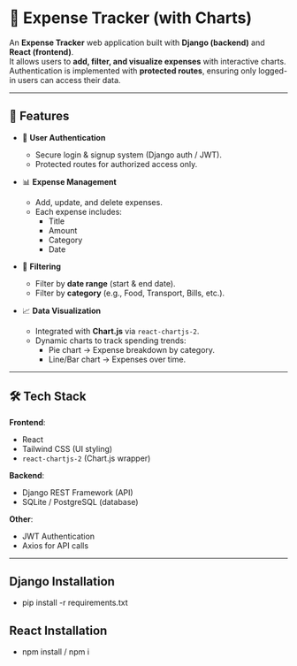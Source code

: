 # 💸 Expense Tracker (with Charts)

An **Expense Tracker** web application built with **Django (backend)** and **React (frontend)**.  
It allows users to **add, filter, and visualize expenses** with interactive charts.  
Authentication is implemented with **protected routes**, ensuring only logged-in users can access their data.

---

## 🚀 Features

- 🔐 **User Authentication**
  - Secure login & signup system (Django auth / JWT).
  - Protected routes for authorized access only.

- 📊 **Expense Management**
  - Add, update, and delete expenses.
  - Each expense includes:
    - Title  
    - Amount  
    - Category  
    - Date  

- 🔎 **Filtering**
  - Filter by **date range** (start & end date).
  - Filter by **category** (e.g., Food, Transport, Bills, etc.).

- 📈 **Data Visualization**
  - Integrated with **Chart.js** via `react-chartjs-2`.
  - Dynamic charts to track spending trends:
    - Pie chart → Expense breakdown by category.
    - Line/Bar chart → Expenses over time.

---

## 🛠️ Tech Stack

**Frontend**:
- React  
- Tailwind CSS (UI styling)  
- `react-chartjs-2` (Chart.js wrapper)  

**Backend**:
- Django REST Framework (API)  
- SQLite / PostgreSQL (database)  

**Other**:
- JWT Authentication  
- Axios for API calls  

---
## Django Installation ##
- pip install -r requirements.txt

## React Installation ##
- npm install / npm i